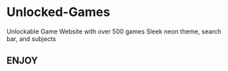 # Unlocked-Games
Unlockable Game Website with over 500 games
Sleek neon theme, search bar, and subjects
## ENJOY
